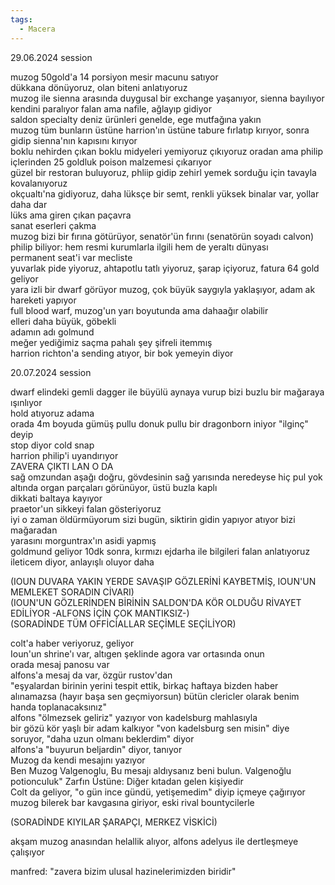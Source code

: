 ```yaml
---  
tags:  
  - Macera  
---  
```

  
29.06.2024 session  
  
muzog 50gold'a 14 porsiyon mesir macunu satıyor  
dükkana dönüyoruz, olan biteni anlatıyoruz  
muzog ile sienna arasında duygusal bir exchange yaşanıyor, sienna bayılıyor kendini paralıyor falan ama nafile, ağlayıp gidiyor  
saldon specialty deniz ürünleri genelde, ege mutfağına yakın  
muzog tüm bunların üstüne harrion'ın üstüne tabure fırlatıp kırıyor, sonra gidip sienna'nın kapısını kırıyor  
boklu nehirden çıkan boklu midyeleri yemiyoruz çıkıyoruz oradan ama philip içlerinden 25 goldluk poison malzemesi çıkarıyor  
güzel bir restoran buluyoruz, phliip gidip zehirl yemek sorduğu için tavayla kovalanıyoruz  
okçualtı'na gidiyoruz, daha lüksçe bir semt, renkli yüksek binalar var, yollar daha dar  
	lüks ama giren çıkan paçavra  
	sanat eserleri çakma  
muzog bizi bir fırına götürüyor, senatör'ün fırını (senatörün soyadı calvon)  
	philip biliyor: hem resmi kurumlarla ilgili hem de yeraltı dünyası  
	permanent seat'i var mecliste  
yuvarlak pide yiyoruz, ahtapotlu tatlı yiyoruz, şarap içiyoruz, fatura 64 gold geliyor  
yara izli bir dwarf görüyor muzog, çok büyük saygıyla yaklaşıyor, adam ak hareketi yapıyor  
	full blood warf, muzog'un yarı boyutunda ama dahaağır olabilir  
	elleri daha büyük, göbekli  
	adamın adı golmund  
meğer yediğimiz saçma pahalı şey şifreli itemmış  
harrion richton'a sending atıyor, bir bok yemeyin diyor  
  
  
  
  
  
20.07.2024 session  
  
dwarf elindeki gemli dagger ile büyülü aynaya vurup bizi buzlu bir mağaraya ışınlıyor  
hold atıyoruz adama  
orada 4m boyuda gümüş pullu donuk pullu bir dragonborn iniyor "ilginç" deyip  
stop diyor cold snap  
harrion philip'i uyandırıyor  
ZAVERA ÇIKTI LAN O DA  
sağ omzundan aşağı doğru, gövdesinin sağ yarısında neredeyse hiç pul yok  
altında organ parçaları görünüyor, üstü buzla kaplı  
dikkati baltaya kayıyor  
praetor'un sikkeyi falan gösteriyoruz  
iyi o zaman öldürmüyorum sizi bugün, siktirin gidin yapıyor atıyor bizi mağaradan  
yarasını morguntrax'ın asidi yapmış  
goldmund geliyor 10dk sonra, kırmızı ejdarha ile bilgileri falan anlatıyoruz  
ileticem diyor, anlayışlı oluyor daha  
  
(IOUN DUVARA YAKIN YERDE SAVAŞIP GÖZLERİNİ KAYBETMİŞ, IOUN'UN MEMLEKET SORADIN CİVARI)  
(IOUN'UN GÖZLERİNDEN BİRİNİN SALDON'DA KÖR OLDUĞU RİVAYET EDİLİYOR -ALFONS İÇİN ÇOK MANTIKSIZ-)  
(SORADİNDE TÜM OFFİCİALLAR SEÇİMLE SEÇİLİYOR)  
  
colt'a haber veriyoruz, geliyor  
Ioun'un shrine'ı var, altıgen şeklinde agora var ortasında onun  
orada mesaj panosu var  
alfons'a mesaj da var, özgür rustov'dan  
	"eşyalardan birinin yerini tespit ettik, birkaç haftaya bizden haber alınamazsa (hayır başa sen geçmiyorsun) bütün clericler olarak benim handa toplanacaksınız"  
alfons "ölmezsek geliriz" yazıyor von kadelsburg mahlasıyla  
	bir gözü kör yaşlı bir adam kalkıyor "von kadelsburg sen misin" diye soruyor, "daha uzun olmanı beklerdim" diyor  
	alfons'a "buyurun beljardin" diyor, tanıyor  
Muzog da kendi mesajını yazıyor  
	Ben Muzog Valgenoglu, Bu mesajı aldıysanız beni bulun. Valgenoğlu potionculuk" Zarfın Üstüne: Diğer kıtadan gelen kişiyedir  
Colt da geliyor, "o gün ince gündü, yetişemedim" diyip içmeye çağırıyor  
muzog bilerek bar kavgasına giriyor, eski rival bountycilerle  
  
(SORADİNDE KIYILAR ŞARAPÇI, MERKEZ VİSKİCİ)  
  
akşam muzog anasından helallik alıyor, alfons adelyus ile dertleşmeye çalışıyor  
  
manfred: "zavera bizim ulusal hazinelerimizden biridir"